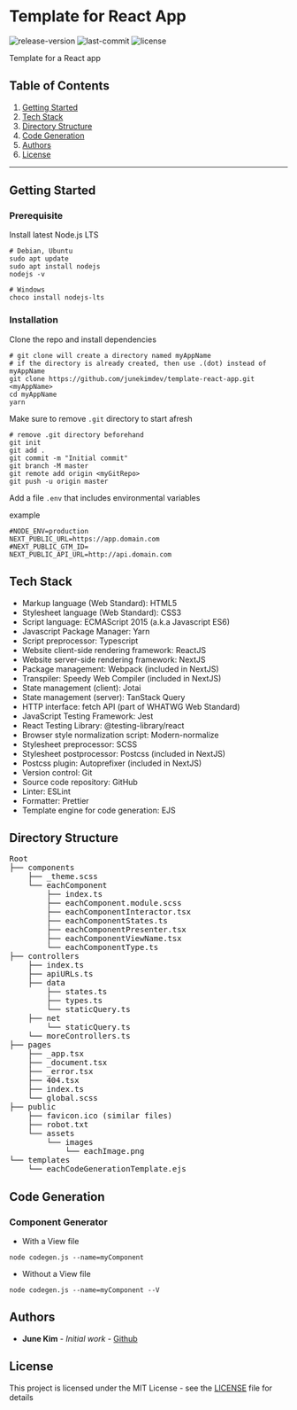 # Template for React App

![release-version](https://img.shields.io/github/v/release/junekimdev/template-react-app?display_name=tag)
![last-commit](https://img.shields.io/github/last-commit/junekimdev/template-react-app)
![license](https://img.shields.io/github/license/junekimdev/template-react-app)

Template for a React app

## Table of Contents

1. [Getting Started](#getting-started)
1. [Tech Stack](#tech-stack)
1. [Directory Structure](#directory-structure)
1. [Code Generation](#code-generation)
1. [Authors](#authors)
1. [License](#license)

---

## Getting Started

### Prerequisite

Install latest Node.js LTS

```shell
# Debian, Ubuntu
sudo apt update
sudo apt install nodejs
nodejs -v

# Windows
choco install nodejs-lts
```

### Installation

Clone the repo and install dependencies

```shell
# git clone will create a directory named myAppName
# if the directory is already created, then use .(dot) instead of myAppName
git clone https://github.com/junekimdev/template-react-app.git <myAppName>
cd myAppName
yarn
```

Make sure to remove `.git` directory to start afresh

```shell
# remove .git directory beforehand
git init
git add .
git commit -m "Initial commit"
git branch -M master
git remote add origin <myGitRepo>
git push -u origin master
```

Add a file `.env` that includes environmental variables

example

```shell
#NODE_ENV=production
NEXT_PUBLIC_URL=https://app.domain.com
#NEXT_PUBLIC_GTM_ID=
NEXT_PUBLIC_API_URL=http://api.domain.com
```

## Tech Stack

- Markup language (Web Standard): HTML5
- Stylesheet language (Web Standard): CSS3
- Script language: ECMAScript 2015 (a.k.a Javascript ES6)
- Javascript Package Manager: Yarn
- Script preprocessor: Typescript
- Website client-side rendering framework: ReactJS
- Website server-side rendering framework: NextJS
- Package management: Webpack (included in NextJS)
- Transpiler: Speedy Web Compiler (included in NextJS)
- State management (client): Jotai
- State management (server): TanStack Query
- HTTP interface: fetch API (part of WHATWG Web Standard)
- JavaScript Testing Framework: Jest
- React Testing Library: @testing-library/react
- Browser style normalization script: Modern-normalize
- Stylesheet preprocessor: SCSS
- Stylesheet postprocessor: Postcss (included in NextJS)
- Postcss plugin: Autoprefixer (included in NextJS)
- Version control: Git
- Source code repository: GitHub
- Linter: ESLint
- Formatter: Prettier
- Template engine for code generation: EJS

## Directory Structure

<!-- markdownlint-disable MD033 -->
<!-- markdownlint-disable MD037 -->
<pre>
Root
├── components  
    ├── _theme.scss  
    └── eachComponent  
        ├── index.ts  
        ├── eachComponent.module.scss  
        ├── eachComponentInteractor.tsx  
        ├── eachComponentStates.ts  
        ├── eachComponentPresenter.tsx  
        ├── eachComponentViewName.tsx  
        └── eachComponentType.ts  
├── controllers  
    ├── index.ts  
    ├── apiURLs.ts  
    ├── data  
        ├── states.ts  
        ├── types.ts  
        └── staticQuery.ts  
    ├── net  
        └── staticQuery.ts  
    └── moreControllers.ts
├── pages  
    ├── _app.tsx  
    ├── _document.tsx  
    ├── _error.tsx  
    ├── 404.tsx  
    ├── index.ts  
    └── global.scss  
├── public  
    ├── favicon.ico (similar files)  
    ├── robot.txt  
    └── assets  
        └── images  
            └── eachImage.png  
└── templates  
    └── eachCodeGenerationTemplate.ejs
</pre>
<!-- markdownlint-enable MD033 -->
<!-- markdownlint-enable MD037 -->

## Code Generation

### Component Generator

- With a View file

```shell
node codegen.js --name=myComponent
```

- Without a View file

```shell
node codegen.js --name=myComponent --V
```

## Authors

- **June Kim** - _Initial work_ - [Github](https://github.com/junekimdev)

## License

This project is licensed under the MIT License - see the [LICENSE](LICENSE) file for details
